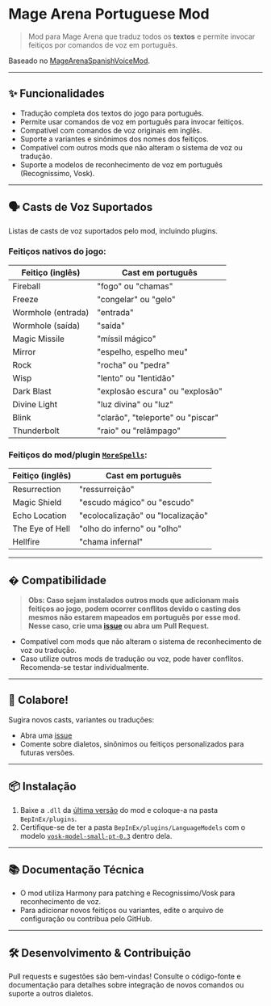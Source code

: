 
# Mage Arena Portuguese Mod

> Mod para Mage Arena que traduz todos os **textos** e permite invocar feitiços por comandos de voz em português.

Baseado no [MageArenaSpanishVoiceMod](https://github.com/S3B4S5C/MageArenaSpanishVoiceMod).

---

## ✨ **Funcionalidades**

- Tradução completa dos textos do jogo para português.
- Permite usar comandos de voz em português para invocar feitiços.
- Compatível com comandos de voz originais em inglês.
- Suporte a variantes e sinônimos dos nomes dos feitiços.
- Compatível com outros mods que não alteram o sistema de voz ou tradução.
- Suporte a modelos de reconhecimento de voz em português (Recognissimo, Vosk).

---

## 🗣️ **Casts de Voz Suportados**
Listas de casts de voz suportados pelo mod, incluindo plugins.

### Feitiços nativos do jogo:
| Feitiço (inglês)       | Cast em português                       |
|------------------------|-----------------------------------------|
| Fireball               | "fogo" ou "chamas"                      |
| Freeze                 | "congelar" ou "gelo"                    | 
| Wormhole (entrada)     | "entrada"                               |
| Wormhole (saída)       | "saída"                                 |
| Magic Missile          | "míssil mágico"                         |
| Mirror                 | "espelho, espelho meu"                  |
| Rock                   | "rocha" ou "pedra"                      |
| Wisp                   | "lento" ou "lentidão"                   |
| Dark Blast             | "explosão escura" ou "explosão"         |
| Divine Light           | "luz divina" ou "luz"                   |
| Blink                  | "clarão", "teleporte" ou "piscar"       |
| Thunderbolt            | "raio" ou "relâmpago"                   |

### Feitiços do mod/plugin [`MoreSpells`](https://thunderstore.io/c/mage-arena/p/D1GQ/MoreSpells/):
| Feitiço (inglês)       | Cast em português                       |
|------------------------|-----------------------------------------|
| Resurrection           | "ressurreição"                          |
| Magic Shield           | "escudo mágico" ou "escudo"             |
| Echo Location          | "ecolocalização" ou "localização"       |
| The Eye of Hell        | "olho do inferno" ou "olho"             |
| Hellfire               | "chama infernal"                        |

---

## � **Compatibilidade**
> **Obs: Caso sejam instalados outros mods que adicionam mais feitiços ao jogo, podem ocorrer conflitos devido o casting dos mesmos não estarem mapeados em português por esse mod.
Nesse caso, crie uma [issue](https://github.com/luisgbr1el/MageArenaPortugueseMod/issues) ou abra um Pull Request.**

- Compatível com mods que não alteram o sistema de reconhecimento de voz ou tradução.
- Caso utilize outros mods de tradução ou voz, pode haver conflitos. Recomenda-se testar individualmente.
---

## 💬 **Colabore!**

Sugira novos casts, variantes ou traduções:
- Abra uma [issue](https://github.com/luisgbr1el/MageArenaPortugueseMod/issues)
- Comente sobre dialetos, sinônimos ou feitiços personalizados para futuras versões.

---

## 📦 **Instalação**

1. Baixe a `.dll` da [última versão](https://github.com/luisgbr1el/MageArenaPortugueseMod/releases) do mod e coloque-a na pasta `BepInEx/plugins`.
2. Certifique-se de ter a pasta `BepInEx/plugins/LanguageModels` com o modelo [`vosk-model-small-pt-0.3`](https://alphacephei.com/vosk/models/vosk-model-small-pt-0.3.zip) dentro dela.

---

## 📚 **Documentação Técnica**

- O mod utiliza Harmony para patching e Recognissimo/Vosk para reconhecimento de voz.
- Para adicionar novos feitiços ou variantes, edite o arquivo de configuração ou contribua pelo GitHub.

---

## 🛠️ **Desenvolvimento & Contribuição**

Pull requests e sugestões são bem-vindas!
Consulte o código-fonte e documentação para detalhes sobre integração de novos comandos ou suporte a outros dialetos.
